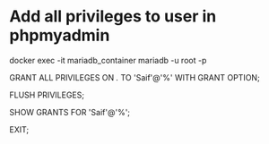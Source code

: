 # Add all privileges to user in phpmyadmin

docker exec -it mariadb_container mariadb -u root -p

GRANT ALL PRIVILEGES ON *.* TO 'Saif'@'%' WITH GRANT OPTION;

FLUSH PRIVILEGES;

SHOW GRANTS FOR 'Saif'@'%';

EXIT;
